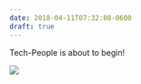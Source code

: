 ```yaml
---
date: 2018-04-11T07:32:08-0600
draft: true
---
```




Tech-People is about to begin!

![](/images/2018/db9593f7eb.jpg)



